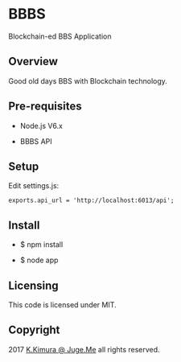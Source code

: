 # BBBS

Blockchain-ed BBS Application

## Overview

Good old days BBS with Blockchain technology.

## Pre-requisites

- Node.js V6.x

- BBBS API

## Setup

Edit settings.js:

`exports.api_url = 'http://localhost:6013/api';`


## Install

- $ npm install

- $ node app


## Licensing

This code is licensed under MIT.

## Copyright

2017 [K.Kimura @ Juge.Me](https://github.com/dotnsf) all rights reserved.

